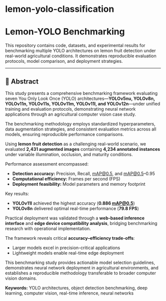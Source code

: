 # lemon-yolo-classification
# Lemon-YOLO Benchmarking

This repository contains code, datasets, and experimental results for benchmarking multiple YOLO architectures on lemon fruit detection under real-world agricultural conditions. It demonstrates reproducible evaluation protocols, model comparison, and deployment strategies.

---

## 📑 Abstract
This study presents a comprehensive benchmarking framework evaluating seven You Only Look Once (YOLO) architectures—**YOLOv5nu, YOLOv8n, YOLOv11n, YOLOv11s, YOLOv11m, YOLOv11l, and YOLOv12n**—under unified training and evaluation protocols, demonstrating neural network applications through an agricultural computer vision case study.  

The benchmarking methodology employs standardized hyperparameters, data augmentation strategies, and consistent evaluation metrics across all models, ensuring reproducible performance comparisons.  

Using **lemon fruit detection** as a challenging real-world scenario, we evaluated **2,431 augmented images** containing **4,234 annotated instances** under variable illumination, occlusion, and maturity conditions.  

Performance assessment encompassed:
- **Detection accuracy:** Precision, Recall, mAP@0.5, and mAP@0.5–0.95  
- **Computational efficiency:** Frames per second (FPS)  
- **Deployment feasibility:** Model parameters and memory footprint  

Key results:
- **YOLOv11l** achieved the highest accuracy (**0.886 mAP@0.5**)  
- **YOLOv8n** delivered optimal real-time performance (**79.8 FPS**)  

Practical deployment was validated through a **web-based inference interface** and **edge device compatibility analysis**, bridging benchmarking research with operational implementation.  

The framework reveals critical **accuracy–efficiency trade-offs**:  
- Larger models excel in precision-critical applications  
- Lightweight models enable real-time edge deployment  

This benchmarking study provides actionable model selection guidelines, demonstrates neural network deployment in agricultural environments, and establishes a reproducible methodology transferable to broader computer vision domains.  

**Keywords:** YOLO architectures, object detection benchmarking, deep learning, computer vision, real-time inference, neural networks
